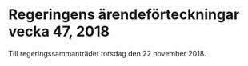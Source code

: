 # Regeringens ärendeförteckningar vecka 47, 2018

Till regeringssammanträdet torsdag den 22 november 2018.
